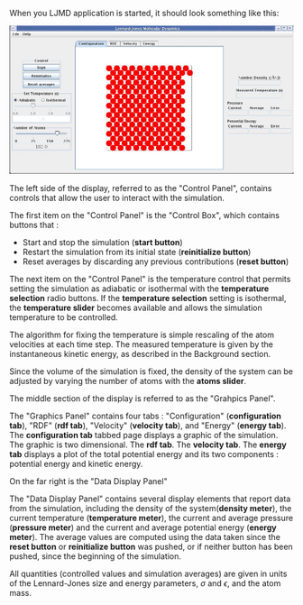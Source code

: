 

When you LJMD application is started, it should look something like this:



![600px](<./LJ LJMD1.jpg>)



The left side of the display, referred to as the "Control Panel", contains controls that allow the user to interact with the simulation. 

The first item on the "Control Panel" is the "Control Box", which contains buttons that :

* Start and stop the simulation (**start button**) 
* Restart the simulation from its initial state (**reinitialize button**) 
* Reset averages by discarding any previous contributions (**reset button**)

The next item on the "Control Panel" is the temperature control that permits setting the simulation as adiabatic or isothermal with the **temperature selection** radio buttons. If the **temperature selection** setting is isothermal, the **temperature slider** becomes available and allows the simulation temperature to be controlled.

The algorithm for fixing the temperature is simple rescaling of the atom velocities at each time step. The measured temperature is given by the instantaneous kinetic energy, as described in the Background section.

Since the volume of the simulation is fixed, the density of the system can be adjusted by varying the number of atoms with the **atoms slider**.

The middle section of the display is referred to as the "Grahpics Panel". 

The "Graphics Panel" contains four tabs : "Configuration" (**configuration tab**), "RDF" (**rdf tab**), "Velocity" (**velocity tab**), and "Energy" (**energy tab**). The **configuration tab** tabbed page displays a graphic of the simulation. The graphic is two dimensional. The **rdf tab**. The **velocity tab**. The **energy tab** displays a plot of the total potential energy and its two components : potential energy and kinetic energy. 

On the far right is the "Data Display Panel" 

The "Data Display Panel" contains several display elements that report data from the simulation, including the density of the system(**density meter**), the current temperature (**temperature meter**), the current and average pressure (**pressure meter**) and the current and average potential energy (**energy meter**). The average values are computed using the data taken since the **reset button** or **reinitialize button** was pushed, or if neither button has been pushed, since the beginning of the simulation.

All quantities (controlled values and simulation averages) are given in units of the Lennard-Jones size and energy parameters, $\sigma$ and $\epsilon$, and the atom mass.